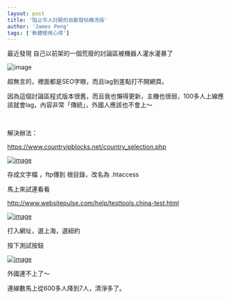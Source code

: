 ```yaml
---
layout: post
title: '阻止令人討厭的自動發帖機洗版'
author: 'James Peng'
tags: ['軟體使用心得']
---
```


最近發現 自己以前架的一個荒廢的討論區被機器人灌水灌暴了

![image](http://lh6.ggpht.com/-3GPjjqwmals/U38O2M1SS_I/AAAAAAAAYuM/WOw5kOQhPKE/image%25255B7%25255D.png?imgmax=800 "image")

超無言的，裡面都是SEO字眼，而且lag到差點打不開網頁。

因為這個討論區程式版本很舊，而且我也懶得更新，主機也很弱，100多人上線應該就會lag，內容非常「傳統」，外國人應該也不會上～

 
<!-- more -->

解決辦法：

<https://www.countryipblocks.net/country_selection.php>

[![image](http://lh3.ggpht.com/-Lb4w2pHN-H8/U38O5BiLb_I/AAAAAAAAYuc/3LWFbX7ZvCU/image_thumb%25255B8%25255D.png?imgmax=800 "image")](http://lh3.ggpht.com/-L08fZCHhUxs/U38O3ji9d6I/AAAAAAAAYuU/8Nm2jsMeGTc/s1600-h/image%25255B13%25255D.png)

存成文字檔 ，ftp傳到 根目錄，改名為 .htaccess

馬上來試連看看

<http://www.websitepulse.com/help/testtools.china-test.html>

[![image](http://lh4.ggpht.com/-qOvkly5T6x0/U38O7_gJs6I/AAAAAAAAYus/HuPR4jG2sc0/image_thumb%25255B10%25255D.png?imgmax=800 "image")](http://lh3.ggpht.com/-GHfBTgZ5xAU/U38O6iN5jNI/AAAAAAAAYuk/xBtNZoR2GlI/s1600-h/image%25255B17%25255D.png)

打入網址，選上海，選紐約

按下測試按鈕

[![image](http://lh3.ggpht.com/-7W7Uk83eAnA/U38O-kTJcTI/AAAAAAAAYu8/i9b7CF7ck5s/image_thumb%25255B12%25255D.png?imgmax=800 "image")](http://lh3.ggpht.com/-44qQFiqE8OQ/U38O9UAuyZI/AAAAAAAAYu0/lOske9BAQuM/s1600-h/image%25255B21%25255D.png)

外國連不上了～

連線數馬上從600多人降到7人，清淨多了。

